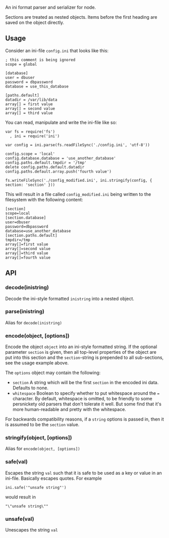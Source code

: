 An ini format parser and serializer for node.Sections are treated as nested objects.  Items before the firstheading are saved on the object directly.## UsageConsider an ini-file `config.ini` that looks like this:    ; this comment is being ignored    scope = global    [database]    user = dbuser    password = dbpassword    database = use_this_database    [paths.default]    datadir = /var/lib/data    array[] = first value    array[] = second value    array[] = third valueYou can read, manipulate and write the ini-file like so:    var fs = require('fs')      , ini = require('ini')    var config = ini.parse(fs.readFileSync('./config.ini', 'utf-8'))    config.scope = 'local'    config.database.database = 'use_another_database'    config.paths.default.tmpdir = '/tmp'    delete config.paths.default.datadir    config.paths.default.array.push('fourth value')    fs.writeFileSync('./config_modified.ini', ini.stringify(config, { section: 'section' }))This will result in a file called `config_modified.ini` being writtento the filesystem with the following content:    [section]    scope=local    [section.database]    user=dbuser    password=dbpassword    database=use_another_database    [section.paths.default]    tmpdir=/tmp    array[]=first value    array[]=second value    array[]=third value    array[]=fourth value## API### decode(inistring)Decode the ini-style formatted `inistring` into a nested object.### parse(inistring)Alias for `decode(inistring)`### encode(object, [options])Encode the object `object` into an ini-style formatted string. If theoptional parameter `section` is given, then all top-level propertiesof the object are put into this section and the `section`-string isprepended to all sub-sections, see the usage example above.The `options` object may contain the following:* `section` A string which will be the first `section` in the encoded  ini data.  Defaults to none.* `whitespace` Boolean to specify whether to put whitespace around the  `=` character.  By default, whitespace is omitted, to be friendly to  some persnickety old parsers that don't tolerate it well.  But some  find that it's more human-readable and pretty with the whitespace.For backwards compatibility reasons, if a `string` options is passedin, then it is assumed to be the `section` value.### stringify(object, [options])Alias for `encode(object, [options])`### safe(val)Escapes the string `val` such that it is safe to be used as a key orvalue in an ini-file. Basically escapes quotes. For example    ini.safe('"unsafe string"')would result in    "\"unsafe string\""### unsafe(val)Unescapes the string `val`